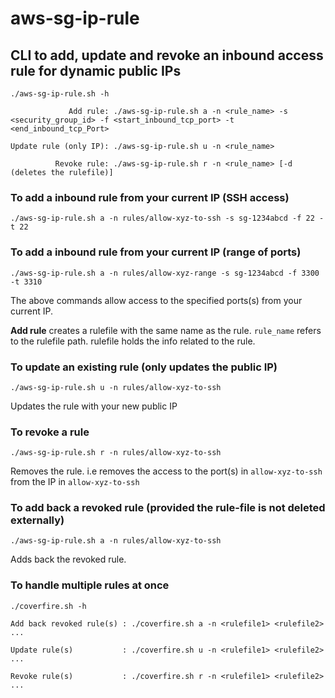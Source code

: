 # aws-sg-ip-rule
## CLI to add, update and revoke an inbound access rule for dynamic public IPs
```
./aws-sg-ip-rule.sh -h

             Add rule: ./aws-sg-ip-rule.sh a -n <rule_name> -s <security_group_id> -f <start_inbound_tcp_port> -t <end_inbound_tcp_Port>

Update rule (only IP): ./aws-sg-ip-rule.sh u -n <rule_name>

          Revoke rule: ./aws-sg-ip-rule.sh r -n <rule_name> [-d (deletes the rulefile)]

```

### To add a inbound rule from your current IP (SSH access)
```
./aws-sg-ip-rule.sh a -n rules/allow-xyz-to-ssh -s sg-1234abcd -f 22 -t 22
```

### To add a inbound rule from your current IP (range of ports)
```
./aws-sg-ip-rule.sh a -n rules/allow-xyz-range -s sg-1234abcd -f 3300 -t 3310
```

The above commands allow access to the specified ports(s) from your current IP.

**Add rule** creates a rulefile with the same name as the rule.
`rule_name` refers to the rulefile path.
rulefile holds the info related to the rule. 


### To update an existing rule (only updates the public IP)
```
./aws-sg-ip-rule.sh u -n rules/allow-xyz-to-ssh
```

Updates the rule with your new public IP


### To revoke a rule
```
./aws-sg-ip-rule.sh r -n rules/allow-xyz-to-ssh
```

Removes the rule. i.e removes the access to the port(s) in ```allow-xyz-to-ssh``` from the IP in ```allow-xyz-to-ssh```


### To add back a revoked rule (provided the rule-file is not deleted externally)
```
./aws-sg-ip-rule.sh a -n rules/allow-xyz-to-ssh
```

Adds back the revoked rule.


### To handle multiple rules at once
```
./coverfire.sh -h

Add back revoked rule(s) : ./coverfire.sh a -n <rulefile1> <rulefile2> ...

Update rule(s)           : ./coverfire.sh u -n <rulefile1> <rulefile2> ...

Revoke rule(s)           : ./coverfire.sh r -n <rulefile1> <rulefile2> ...
```


